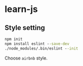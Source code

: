 # learn-js

## Style setting

```cmd
npm init
npm install eslint --save-dev
./node_modules/.bin/eslint --init
```

Choose `airbnb` style.
